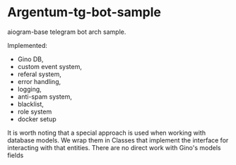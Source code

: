 # Argentum-tg-bot-sample

aiogram-base telegram bot arch sample.

Implemented: 
- Gino DB, 
- custom event system, 
- referal system, 
- error handling,
- logging, 
- anti-spam system, 
- blacklist, 
- role system
- docker setup

It is worth noting that a special approach is used when working with database models. We wrap them in Classes that implement the interface for interacting with that entities.
There are no direct work with Gino's models fields
